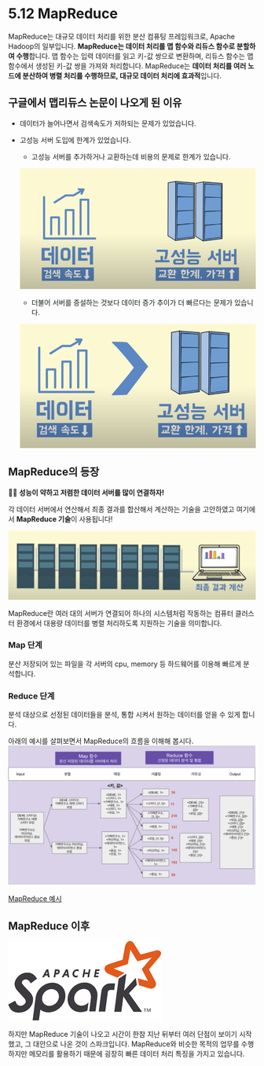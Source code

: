 # 5.12 MapReduce

MapReduce는 대규모 데이터 처리를 위한 분산 컴퓨팅 프레임워크로, Apache Hadoop의 일부입니다. **MapReduce는 데이터 처리를 맵 함수와 리듀스 함수로 분할하여 수행**합니다. 맵 함수는 입력 데이터를 읽고 키-값 쌍으로 변환하며, 리듀스 함수는 맵 함수에서 생성된 키-값 쌍을 가져와 처리합니다. MapReduce는 **데이터 처리를 여러 노드에 분산하여 병렬 처리를 수행하므로, 대규모 데이터 처리에 효과적**입니다.

## 구글에서 맵리듀스 논문이 나오게 된 이유

- 데이터가 늘어나면서 검색속도가 저하되는 문제가 있었습니다.
- 고성능 서버 도입에 한계가 있었습니다.
    - 고성능 서버를 추가하거나 교환하는데 비용의 문제로 한계가 있습니다.
    
    ![](images/2.3.0_previous.png)
    
    - 더불어 서버를 증설하는 것보다 데이터 증가 추이가 더 빠르다는 문제가 있습니다.
    
    ![](images/2.3.0_previous2.png)
    

## MapReduce의 등장

💁‍♂️ **성능이 약하고 저렴한 데이터 서버를 많이 연결하자!**

각 데이터 서버에서 연산해서 최종 결과를 합산해서 계산하는 기술을 고안하였고 여기에서 **MapReduce 기술**이 사용됩니다!

![](images/1.2.2_distribution.png)

MapReduce란 여러 대의 서버가 연결되어 하나의 시스템처럼 작동하는 컴퓨터 클러스터 환경에서 대용량 데이터를 병렬 처리하도록 지원하는 기술을 의미합니다.

### Map 단계
분산 저장되어 있는 파일을 각 서버의 cpu, memory 등 하드웨어를 이용해 빠르게 분석합니다.

### Reduce 단계
분석 대상으로 선정된 데이터들을 분석, 통합 시켜서 원하는 데이터를 얻을 수 있게 합니다.

아래의 예시를 살펴보면서 MapReduce의 흐름을 이해해 봅시다.
![](images/2.3.0_map_reduce_example.png)

[MapReduce 예시](https://docs.google.com/presentation/d/1nIMJN3m9n9EEDtTSa_rRYwyAKlNUtQg6KSHTOfAVD_A/edit#slide=id.p)

## MapReduce 이후

![](images/2.3.0_spark_img.png)

하지만 MapReduce 기술이 나오고 시간이 한참 지난 뒤부터 여러 단점이 보이기 시작했고, 그 대안으로 나온 것이 스파크입니다. MapReduce와 비슷한 목적의 업무를 수행하지만 메모리를 활용하기 때문에 굉장히 빠른 데이터 처리 특징을 가지고 있습니다.